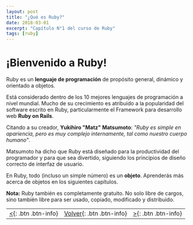 ```yaml
---
layout: post
title: "¿Qué es Ruby?"
date: 2018-03-01
excerpt: "Capítulo N°1 del curso de Ruby"
tags: [ruby]
---
```


# ¡Bienvenido a Ruby!

Ruby es un **lenguaje de programación** de propósito general, dinámico y orientado a objetos.

Está considerado dentro de los 10 mejores lenguajes de programación a nivel mundial. Mucho de su crecimiento es atribuido a la popularidad del software escrito en Ruby, particularmente el Framework para desarrollo web **Ruby on Rails**.

Citando a su creador, **Yukihiro "Matz" Matsumoto**: _"Ruby es simple en apariencia, pero es muy complejo internamente, tal como nuestro cuerpo humano"_.

Matsumoto ha dicho que Ruby está diseñado para la productividad del programador y para que sea divertido, siguiendo los principios de diseño correcto de interfaz de usuario.

En Ruby, todo (incluso un simple número) es un **objeto**. Aprenderás más acerca de objetos en los siguientes capítulos.

**Nota:** Ruby también es completamente gratuito. No solo libre de cargos, sino también libre para ser usado, copiado, modificado y distribuido.

|     |     |     |
|:----|:---:|----:|
| [<](https://nisoto.github.io/curso-ruby/){: .btn .btn-info} | [Volver](https://nisoto.github.io/curso-ruby/){: .btn .btn-info} | [>](https://nisoto.github.io/hola-ruby/){: .btn .btn-info} |
